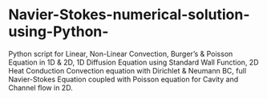 # Navier-Stokes-numerical-solution-using-Python-
Python script for Linear, Non-Linear Convection, Burger’s &amp; Poisson Equation in 1D &amp; 2D, 1D Diffusion Equation using Standard Wall Function, 2D Heat Conduction Convection equation with Dirichlet &amp; Neumann BC, full Navier-Stokes Equation coupled with Poisson equation for Cavity and Channel flow in 2D.   
